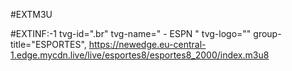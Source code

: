 #EXTM3U

#EXTINF:-1 tvg-id=".br" tvg-name=" - ESPN " tvg-logo="" group-title="ESPORTES",
https://newedge.eu-central-1.edge.mycdn.live/live/esportes8/esportes8_2000/index.m3u8
